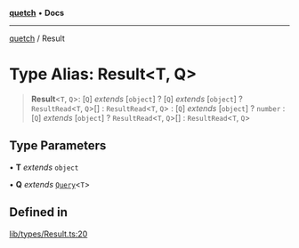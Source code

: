 [**quetch**](../README.md) • **Docs**

***

[quetch](../README.md) / Result

# Type Alias: Result\<T, Q\>

> **Result**\<`T`, `Q`\>: [`Q`] *extends* [`object`] ? [`Q`] *extends* [`object`] ? `ResultRead`\<`T`, `Q`\>[] : `ResultRead`\<`T`, `Q`\> : [`Q`] *extends* [`object`] ? `number` : [`Q`] *extends* [`object`] ? `ResultRead`\<`T`, `Q`\>[] : `ResultRead`\<`T`, `Q`\>

## Type Parameters

• **T** *extends* `object`

• **Q** *extends* [`Query`](Query.md)\<`T`\>

## Defined in

[lib/types/Result.ts:20](https://github.com/nevoland/quetch/blob/b70842cb9761fe7c217edef26e0fbc90449abccb/lib/types/Result.ts#L20)
